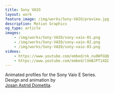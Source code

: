 ```yaml
---
title: Sony VAIO
layout: work
feature_image: /img/works/Sony-VAIO/preview.jpg
description: Motion Graphics
og_type: article
images:
    - /img/works/Sony-VAIO/sony-vaio-01.png
    - /img/works/Sony-VAIO/sony-vaio-02.png
    - /img/works/Sony-VAIO/sony-vaio-03.png
videos:
    - https://www.youtube.com/embed/nk_nu0WfGQQ
    - https://www.youtube.com/embed/lXmBJPT1XQI
---
```


Animated profiles for the Sony Vaio E Series.
<br>Design and animation by <br><a href="http://instagram.com/josanastrid" target="_blank">Josan Astrid Dometita</a>.
